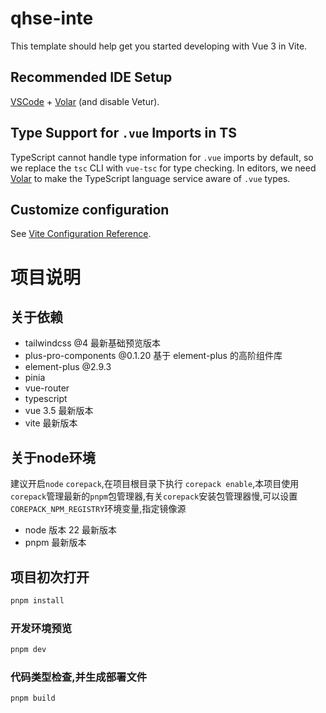 # qhse-inte

This template should help get you started developing with Vue 3 in Vite.

## Recommended IDE Setup

[VSCode](https://code.visualstudio.com/) + [Volar](https://marketplace.visualstudio.com/items?itemName=Vue.volar) (and disable Vetur).

## Type Support for `.vue` Imports in TS

TypeScript cannot handle type information for `.vue` imports by default, so we replace the `tsc` CLI with `vue-tsc` for type checking. In editors, we need [Volar](https://marketplace.visualstudio.com/items?itemName=Vue.volar) to make the TypeScript language service aware of `.vue` types.

## Customize configuration

See [Vite Configuration Reference](https://vite.dev/config/).

# 项目说明

## 关于依赖
  - tailwindcss @4 最新基础预览版本
  - plus-pro-components @0.1.20 基于 element-plus 的高阶组件库
  - element-plus @2.9.3 
  - pinia 
  - vue-router
  - typescript
  - vue 3.5 最新版本
  - vite 最新版本

## 关于node环境

建议开启`node` `corepack`,在项目根目录下执行 `corepack enable`,本项目使用`corepack`管理最新的`pnpm`包管理器,有关`corepack`安装包管理器慢,可以设置`COREPACK_NPM_REGISTRY`环境变量,指定镜像源

  - node 版本 22 最新版本
  - pnpm 最新版本
   

## 项目初次打开

```sh
pnpm install
```

### 开发环境预览

```sh
pnpm dev
```

### 代码类型检查,并生成部署文件

```sh
pnpm build
```
